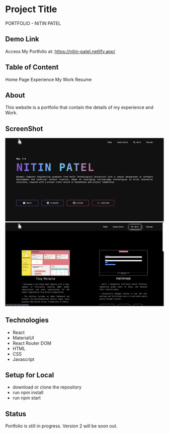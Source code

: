 
# Project Title

PORTFOLIO - NITIN PATEL

## Demo Link

Access My Portfolio at: https://nitin-patel.netlify.app/

## Table of Content

Home Page
Experience
My Work
Resume

## About

This website is a portfolio that contain the details of my experience and Work.

## ScreenShot

![Home](./ScreenShot/Home.png)
![Work](./ScreenShot/Work.png)

## Technologies

- React
- MaterialUI
- React Router DOM
- HTML
- CSS
- Javascript

## Setup for Local

- download or clone the repository
- run npm install
- run npm start

## Status

Portfolio is still in progress. Version 2 will be soon out.